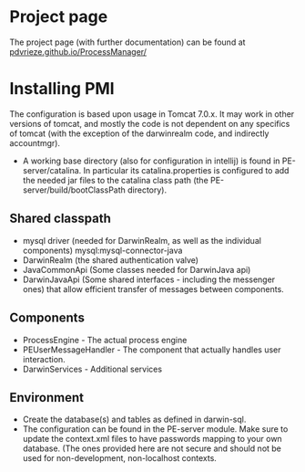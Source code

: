 # Project page
The project page (with further documentation) can be found at [pdvrieze.github.io/ProcessManager/](https://pdvrieze.github.io/ProcessManager/)

# Installing PMI
The configuration is based upon usage in Tomcat 7.0.x. It may work in other versions of tomcat, and mostly the code
is not dependent on any specifics of tomcat (with the exception of the darwinrealm code, and indirectly accountmgr).

- A working base directory (also for configuration in intellij) is found in PE-server/catalina. In particular its 
  catalina.properties is configured to add the needed jar files to the catalina class path (the PE-server/build/bootClassPath directory).

## Shared classpath
- mysql driver (needed for DarwinRealm, as well as the individual components) mysql:mysql-connector-java
- DarwinRealm (the shared authentication valve)
- JavaCommonApi (Some classes needed for DarwinJava api)
- DarwinJavaApi (Some shared interfaces - including the messenger ones) that allow efficient transfer of
  messages between components.

## Components
- ProcessEngine - The actual process engine
- PEUserMessageHandler - The component that actually handles user interaction.
- DarwinServices - Additional services

## Environment
- Create the database(s) and tables as defined in darwin-sql. 
- The configuration can be found in the PE-server module. Make sure to update the context.xml files to have passwords
  mapping to your own database. (The ones provided here are not secure and should not be used for non-development, 
  non-localhost contexts.